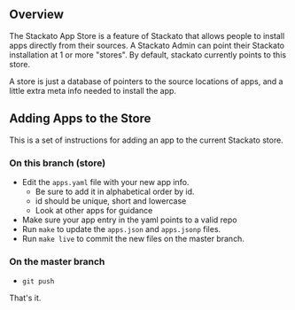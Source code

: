 ## Overview

The Stackato App Store is a feature of Stackato that allows people to install apps directly from their sources. A Stackato Admin can point their Stackato installation at 1 or more "stores". By default, stackato currently points to this store.

A store is just a database of pointers to the source locations of apps, and a little extra meta info needed to install the app.

## Adding Apps to the Store

This is a set of instructions for adding an app to the current Stackato store.

### On this branch (store)

* Edit the `apps.yaml` file with your new app info.
  * Be sure to add it in alphabetical order by id.
  * id should be unique, short and lowercase
  * Look at other apps for guidance
* Make sure your app entry in the yaml points to a valid repo
* Run `make` to update the `apps.json` and `apps.jsonp` files.
* Run `make live` to commit the new files on the master branch.

### On the master branch

* `git push`

That's it.

